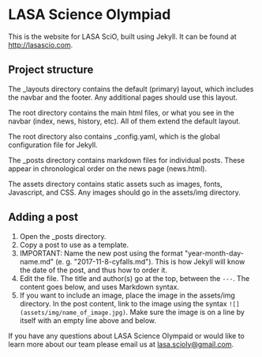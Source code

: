 # LASA Science Olympiad
This is the website for LASA SciO, built using Jekyll. It can be found at http://lasascio.com.

## Project structure
The \_layouts directory contains the default (primary) layout, which includes the navbar and the footer. Any additional pages should use this layout.

The root directory contains the main html files, or what you see in the navbar (index, news, history, etc). All of them extend the default layout.

The root directory also contains \_config.yaml, which is the global configuration file for Jekyll.

The \_posts directory contains markdown files for individual posts. These appear in chronological order on the news page (news.html).

The assets directory contains static assets such as images, fonts, Javascript, and CSS. Any images should go in the assets/img directory.


## Adding a post

1. Open the \_posts directory.
2. Copy a post to use as a template.
3. IMPORTANT: Name the new post using the format "year-month-day-name.md" (e. g. "2017-11-8-cyfalls.md"). This is how Jekyll will know the date of the post, and thus how to order it.
4. Edit the file. The title and author(s) go at the top, between the `---`. The content goes below, and uses Markdown syntax.
5. If you want to include an image, place the image in the assets/img directory. In the post content, link to the image using the syntax `![](assets/img/name_of_image.jpg)`. Make sure the image is on a line by itself with an empty line above and below.

If you have any questions about LASA Science Olympaid or would like to learn more about our team please email us at [lasa.scioly@gmail.com](mailto:lasa.scioly@gmail.com).
